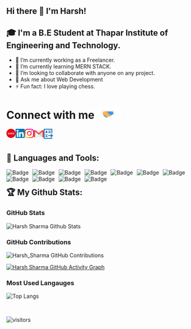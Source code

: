 ## Hi there 👋 I'm Harsh!

## 🎓 I'm a B.E Student at Thapar Institute of Engineering and Technology.

- 🔭 I’m currently working as a Freelancer.
- 🌱 I’m currently learning MERN STACK.
- 👯 I’m looking to collaborate with anyone on any project.
- 💬 Ask me about Web Development
- ⚡ Fun fact: I love playing chess.

# Connect with me<img src="https://github.com/SatYu26/SatYu26/blob/master/Assets/Handshake.gif" height="32px">

  <a href="https://harshsharma.xyz/">
    <img align="left" alt="Harsh Sharma | Portfolio" width="24px" src="https://github.com/SatYu26/SatYu26/blob/master/Assets/www.svg" />
  <a href="https://www.linkedin.com/in/harshsharma2210">
    <img align="left" alt="Harsh Sharma | Linkedin" width="24px" src="https://github.com/SatYu26/SatYu26/blob/master/Assets/Linkedin.svg" />
  </a> &nbsp;&nbsp; 
  <a href="https://www.instagram.com/iamhs22/">
    <img align="left" alt="Harsh Sharma | Instagram" width="24px" src="https://github.com/SatYu26/SatYu26/blob/master/Assets/Instagram.svg" />
  </a> &nbsp;&nbsp;
  <a href="mailto:iamhs2000@gmail.com">
    <img align="left" alt="Harsh Sharma | Gmail" width="26px" src="https://github.com/SatYu26/SatYu26/blob/master/Assets/Gmail.svg" />
  </a> &nbsp;&nbsp;
  <a href="https://harshsharma.xyz/img/Harsh%20Sharma.pdf">
    <img align="left" alt="Harsh Sharma | Gmail" width="24px" src="https://github.com/SatYu26/SatYu26/blob/master/Assets/resume.png" />
  </a> &nbsp;&nbsp;
<br><br>


## 🧰 Languages and Tools:

<img alt="Badge" style="float: left; margin-right: 10px;" src="https://img.shields.io/badge/python%20-%2314354C.svg?&style=for-the-badge&logo=python&logoColor=white"/> <img alt="Badge" style="float: left; margin-right: 10px;"  src="https://img.shields.io/badge/html5%20-%23E34F26.svg?&style=for-the-badge&logo=html5&logoColor=white"/>  <img alt="Badge" style="float: left; margin-right: 10px;"  src="https://img.shields.io/badge/css3%20-%231572B6.svg?&style=for-the-badge&logo=css3&logoColor=white"/>  <img alt="Badge" style="float: left; margin-right: 10px;" src="https://img.shields.io/badge/react%20-%2320232a.svg?&style=for-the-badge&logo=react&logoColor=%2361DAFB"/> <img alt="Badge" style="float: left; margin-right: 10px;"  src="https://img.shields.io/badge/javascript%20-%23323330.svg?&style=for-the-badge&logo=javascript&logoColor=%23F7DF1E"/> <img alt="Badge" style="float: left; margin-right: 10px;"  src="https://img.shields.io/badge/node.js%20-%2343853D.svg?&style=for-the-badge&logo=node.js&logoColor=white"/>  <img alt="Badge" style="float: left; margin-right: 10px;"  src="https://img.shields.io/badge/bootstrap%20-%23563D7C.svg?&style=for-the-badge&logo=bootstrap&logoColor=white"/> <img alt="Badge" style="float: left; margin-right: 10px;" src="https://img.shields.io/badge/go-%2300ADD8.svg?&style=for-the-badge&logo=go&logoColor=white"/> <img alt="Badge" style="float: left; margin-right: 10px;"  src ="https://img.shields.io/badge/MongoDB-%234ea94b.svg?&style=for-the-badge&logo=mongodb&logoColor=white"/> <img alt="Badge" style="float: left; margin-right: 10px;"  src="https://img.shields.io/badge/git%20-%23F05033.svg?&style=for-the-badge&logo=git&logoColor=white"/> <img alt="Badge" style="float: left; margin-right: 10px;"  src="https://img.shields.io/badge/shell_script%20-%23121011.svg?&style=for-the-badge&logo=gnu-bash&logoColor=white"/> 


</p>

<br />




## :trophy: My Github Stats:


### GitHub Stats
![Harsh Sharma Github Stats](https://github-readme-stats.vercel.app/api?username=harshsharma2210&custom_title=Harsh%27s%20GitHub%20Stats%20&show_icons=true&theme=ayu-mirage)

### GitHub Contributions
![Harsh_Sharma GitHub Contributions](https://github-readme-streak-stats.herokuapp.com/?&theme=dracula&user=harshsharma2210)

[![Harsh Sharma GitHub Activity Graph](https://activity-graph.herokuapp.com/graph?username=harshsharma2210&theme=xcode)](https://github.com/harshsharma2210)

### Most Used Langauges
![Top Langs](https://github-readme-stats.vercel.app/api/top-langs/?username=harshsharma2210&layout=compact&theme=radical&langs_count=8)
 
<br>
</p>

![visitors](https://visitor-badge.laobi.icu/badge?page_id=README.md)

<!-- ![visitors](https://badges.pufler.dev/visits/SatYu26/SatYu26)
![Visitor Count](https://profile-counter.glitch.me/SatYu26/count.svg) -->

<!--  Acknowledgement: https://github.com/anuraghazra/github-readme-stats -->





